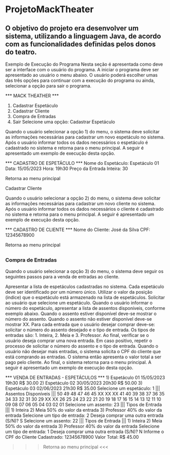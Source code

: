 # ProjetoMackTheater

## O objetivo do projeto era desenvolver um sistema, utilizando a linguagem Java, de acordo com as funcionalidades definidas pelos donos do teatro. 

Exemplo de Execução do Programa
Nesta seção é apresentada como deve ser a interface com o usuário do programa. A iniciar o programa deve ser apresentado ao usuário o menu abaixo. O usuário poderá escolher umas das três opções para continuar com a execução do programa ou ainda, selecionar a opção para sair o programa.

*** MACK THEATHER ***
1) Cadastrar Espetáculo
2) Cadastrar Cliente
3) Compra de Entradas
4) Sair
Selecione uma opção:
Cadastrar Espetáculo

Quando o usuário selecionar a opção 1) do menu, o sistema deve solicitar as informações necessárias para cadastrar um novo espetáculo no sistema. Após o usuário informar todos os dados necessários o espetáculo é cadastrado no sistema e retorna para o menu principal. A seguir é apresentado um exemplo de execução desta opção.

*** CADASTRO DE ESPETÁCULO ***
Nome do Espetáculo: Espetáculo 01
Data: 15/05/2023
Hora: 19h30
Preço da Entrada Inteira: 30

Retorna ao menu principal 

Cadastrar Cliente

Quando o usuário selecionar a opção 2) do menu, o sistema deve solicitar as informações necessárias para cadastrar um novo cliente no sistema. Após o usuário informar todos os dados necessários o cliente é cadastrado no sistema e retorna para o menu principal. A seguir é apresentado um exemplo de execução desta opção.

*** CADASTRO DE CLIENTE ***
Nome do Cliente: José da Silva
CPF: 12345678900

Retorna ao menu principal 
<div>
<h2>

### Compra de Entradas

Quando o usuário selecionar a opção 3) do menu, o sistema deve seguir os seguintes passos para a venda de entradas ao cliente.

Apresentar a lista de espetáculos cadastradas no sistema. Cada espetáculo deve ser identificado por um número único. Utilizar o valor da posição (índice) que o espetáculo está armazenado na lista de espetáculos.
Solicitar ao usuário que selecione um espetáculo. Quando o usuário informar o número do espetáculo, apresentar a lista de assentos disponíveis, conforme exemplo abaixo. Quando o assento estiver disponível deve-se mostrar o número do assento. Quando o assento não estiver disponível deve-se mostrar XX.
Para cada entrada que o usuário desejar comprar deve-se: solicitar o número do assento desejado e o tipo de entrada. Os tipos de entradas são: 1. Inteira, 2. Meia e 3. Professor. Ao final, verificar se o usuário deseja comprar uma nova entrada. Em caso positivo, repetir o processo de solicitar o número do assento e o tipo de entrada.
Quando o usuário não desejar mais entradas, o sistema solicita o CPF do cliente que está comprando as entradas.
O sistema então apresenta o valor total a ser pago pelo cliente.
Ao final, o sistema retorna para o menu principal.
A seguir é apresentado um exemplo de execução desta opção.

*** VENDA DE ENTRADAS - ESPETÁCULOS ***
	1) Espetáculo 01 15/05/2023 19h30 R$ 30.00
	2) Espetáculo 02 30/05/2023 20h30 R$ 50.00
	3) Espetáculo 03 02/06/2023 21h30 R$ 35.00
Selecione um espetáculo: 1
	||| Assentos Disponíveis |||
	50 49 48 47 46 45 XX XX XX 41
	40 39 38 37 36 35 34 33 32 31
	30 29 XX XX 26 25 24 23 22 21
	20 19 18 17 16 15 14 13 12 11
	10 09 08 07 06 05 04 03 02 01
Selecione um assento: 23
	||| Tipos de Entrada |||
	1) Inteira
	2) Meia        50% do valor da entrada
	3) Professor   40% do valor da entrada 
Selecione um tipo de entrada: 2
Deseja comprar uma outra entrada (S/N)? S
Selecione um assento: 22
	||| Tipos de Entrada |||
	1) Inteira
	2) Meia        50% do valor da entrada
	3) Professor   40% do valor da entrada 
Selecione um tipo de entrada: 1
Deseja comprar uma outra entrada (S/N)? N
Informe o CPF do Cliente Cadastrado: 12345678900
Valor Total: R$ 45.00

>>> Retorna ao menu principal <<<
</h2>
</div>
